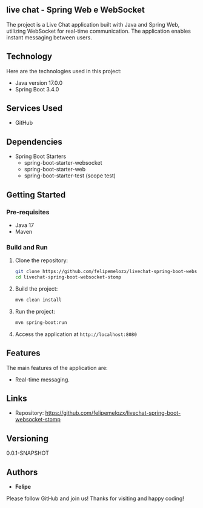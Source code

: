 ## live chat - Spring Web e WebSocket

The project is a Live Chat application built with Java and Spring Web, utilizing WebSocket for real-time communication. The application enables instant messaging between users.

## Technology

Here are the technologies used in this project:

* Java version 17.0.0
* Spring Boot 3.4.0

## Services Used

* GitHub

## Dependencies

* Spring Boot Starters
  - spring-boot-starter-websocket
  - spring-boot-starter-web
  - spring-boot-starter-test (scope test)
  

## Getting Started

### Pre-requisites

- Java 17
- Maven

### Build and Run

1. Clone the repository:
    ```sh
    git clone https://github.com/felipemelozx/livechat-spring-boot-websocket-stomp
    cd livechat-spring-boot-websocket-stomp
    ```

2. Build the project:
    ```sh
    mvn clean install
    ```

3. Run the project:
    ```sh
    mvn spring-boot:run
    ```

4. Access the application at `http://localhost:8080`

## Features

The main features of the application are:
 - Real-time messaging.

## Links

- Repository: https://github.com/felipemelozx/livechat-spring-boot-websocket-stomp

## Versioning

0.0.1-SNAPSHOT

## Authors

* **Felipe**

Please follow GitHub and join us! Thanks for visiting and happy coding!
